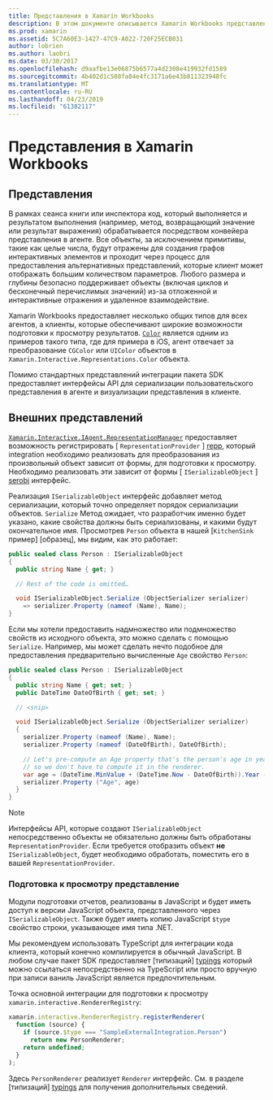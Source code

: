 ```yaml
---
title: Представления в Xamarin Workbooks
description: В этом документе описывается Xamarin Workbooks представление конвейер, который обеспечивает отрисовку форматированного результаты для любой код, который возвращает значение.
ms.prod: xamarin
ms.assetid: 5C7A60E3-1427-47C9-A022-720F25ECB031
author: lobrien
ms.author: laobri
ms.date: 03/30/2017
ms.openlocfilehash: d9aafbe13e06875b6577a4d2308e419932fd1589
ms.sourcegitcommit: 4b402d1c508fa84e4fc3171a6e43b811323948fc
ms.translationtype: MT
ms.contentlocale: ru-RU
ms.lasthandoff: 04/23/2019
ms.locfileid: "61382117"
---
```

# <a name="representations-in-xamarin-workbooks"></a>Представления в Xamarin Workbooks

## <a name="representations"></a>Представления

В рамках сеанса книги или инспектора код, который выполняется и результатом выполнения (например, метод, возвращающий значение или результат выражения) обрабатывается посредством конвейера представления в агенте. Все объекты, за исключением примитивы, такие как целые числа, будут отражены для создания графов интерактивных элементов и проходит через процесс для предоставления альтернативных представлений, которые клиент может отображать большим количеством параметров. Любого размера и глубины безопасно поддерживает объекты (включая циклов и бесконечный перечислимых значений) из-за отложенной и интерактивные отражения и удаленное взаимодействие.

Xamarin Workbooks предоставляет несколько общих типов для всех агентов, а клиенты, которые обеспечивают широкие возможности подготовки к просмотру результатов. [`Color`][xir-color] является одним из примеров такого типа, где для примера в iOS, агент отвечает за преобразование `CGColor` или `UIColor` объектов в `Xamarin.Interactive.Representations.Color` объекта.

Помимо стандартных представлений интеграции пакета SDK предоставляет интерфейсы API для сериализации пользовательского представления в агенте и визуализации представления в клиенте.

## <a name="external-representations"></a>Внешних представлений

[`Xamarin.Interactive.IAgent.RepresentationManager`][repman] предоставляет возможность регистрировать [ `RepresentationProvider` ] [ repp], который integration необходимо реализовать для преобразования из произвольный объект зависит от формы, для подготовки к просмотру. Необходимо реализовать эти зависит от формы [ `ISerializableObject` ] [ serobj] интерфейс.

Реализация `ISerializableObject` интерфейс добавляет метод сериализации, который точно определяет порядок сериализации объектов. `Serialize` Метод ожидает, что разработчик именно будет указано, какие свойства должны быть сериализованы, и какими будут окончательное имя. Просмотрев `Person` объекта в нашей [`KitchenSink` пример] [образец], мы видим, как это работает:

```csharp
public sealed class Person : ISerializableObject
{
  public string Name { get; }

  // Rest of the code is omitted…

  void ISerializableObject.Serialize (ObjectSerializer serializer)
    => serializer.Property (nameof (Name), Name);
}
```

Если мы хотели предоставить надмножество или подмножество свойств из исходного объекта, это можно сделать с помощью `Serialize`. Например, мы может сделать нечто подобное для предоставления предварительно вычисленные `Age` свойство `Person`:

```csharp
public sealed class Person : ISerializableObject
{
  public string Name { get; set; }
  public DateTime DateOfBirth { get; set; }

  // <snip>

  void ISerializableObject.Serialize (ObjectSerializer serializer)
  {
    serializer.Property (nameof (Name), Name);
    serializer.Property (nameof (DateOfBirth), DateOfBirth);

    // Let's pre-compute an Age property that's the person's age in years,
    // so we don't have to compute it in the renderer.
    var age = (DateTime.MinValue + (DateTime.Now - DateOfBirth)).Year - 1;
    serializer.Property ("Age", age)
  }
}
```

> [!NOTE]
> Интерфейсы API, которые создают `ISerializableObject` непосредственно объекты не обязательно должны быть обработаны `RepresentationProvider`. Если требуется отобразить объект **не** `ISerializableObject`, будет необходимо обработать, поместить его в вашей `RepresentationProvider`.

### <a name="rendering-a-representation"></a>Подготовка к просмотру представление

Модули подготовки отчетов, реализованы в JavaScript и будет иметь доступ к версии JavaScript объекта, представленного через `ISerializableObject`. Также будет иметь копию JavaScript `$type` свойство строки, указывающее имя типа .NET.

Мы рекомендуем использовать TypeScript для интеграции кода клиента, который конечно компилируется в обычный JavaScript. В любом случае пакет SDK предоставляет [типизаций] [ typings] который можно ссылаться непосредственно на TypeScript или просто вручную при записи ваниль JavaScript является предпочтительным.

Точка основной интеграции для подготовки к просмотру `xamarin.interactive.RendererRegistry`:

```js
xamarin.interactive.RendererRegistry.registerRenderer(
  function (source) {
    if (source.$type === "SampleExternalIntegration.Person")
      return new PersonRenderer;
    return undefined;
  }
);
```

Здесь `PersonRenderer` реализует `Renderer` интерфейс. См. в разделе [типизаций] [ typings] для получения дополнительных сведений.

[typings]: https://github.com/xamarin/Workbooks/blob/master/SDK/typings/xamarin-interactive.d.ts
[xir-color]: https://developer.xamarin.com/api/type/Xamarin.Interactive.Representations.Color/
[repman]: https://developer.xamarin.com/api/type/Xamarin.Interactive.Representations.IRepresentationManager/
[repp]: https://developer.xamarin.com/api/type/Xamarin.Interactive.Representations.RepresentationProvider/
[serobj]: https://developer.xamarin.com/api/type/Xamarin.Interactive.Serialization.ISerializableObject/
